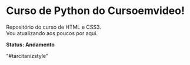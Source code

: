 # Curso de Python do Cursoemvideo!

Repositório do curso de HTML e CSS3.  
Vou atualizando aos poucos por aqui.  

**Status: Andamento**

"#tarcitanizstyle"
